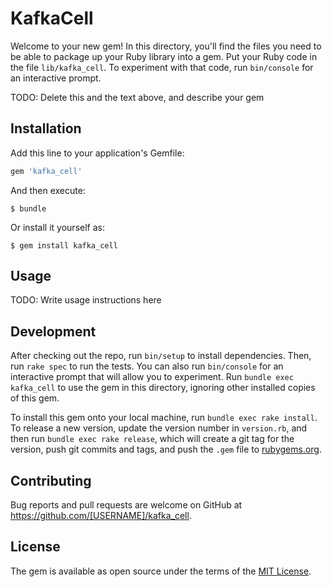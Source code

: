 # KafkaCell

Welcome to your new gem! In this directory, you'll find the files you need to be able to package up your Ruby library into a gem. Put your Ruby code in the file `lib/kafka_cell`. To experiment with that code, run `bin/console` for an interactive prompt.

TODO: Delete this and the text above, and describe your gem

## Installation

Add this line to your application's Gemfile:

```ruby
gem 'kafka_cell'
```

And then execute:

    $ bundle

Or install it yourself as:

    $ gem install kafka_cell

## Usage

TODO: Write usage instructions here

## Development

After checking out the repo, run `bin/setup` to install dependencies. Then, run `rake spec` to run the tests. You can also run `bin/console` for an interactive prompt that will allow you to experiment. Run `bundle exec kafka_cell` to use the gem in this directory, ignoring other installed copies of this gem.

To install this gem onto your local machine, run `bundle exec rake install`. To release a new version, update the version number in `version.rb`, and then run `bundle exec rake release`, which will create a git tag for the version, push git commits and tags, and push the `.gem` file to [rubygems.org](https://rubygems.org).

## Contributing

Bug reports and pull requests are welcome on GitHub at https://github.com/[USERNAME]/kafka_cell.


## License

The gem is available as open source under the terms of the [MIT License](http://opensource.org/licenses/MIT).

